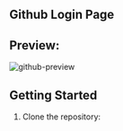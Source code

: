 ## Github Login Page

## Preview:

![github-preview](https://github.com/megh-bari/github-login-form-clone/assets/142393952/6de20684-941c-4454-bae4-9800e5e17597)


## Getting Started
1. Clone the repository:
<pre>
    <code id="your-code-block-id">
  
    </code>
</pre>

